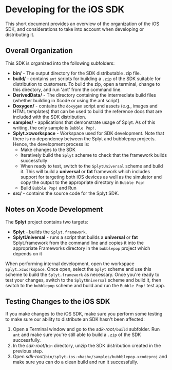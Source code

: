 # Developing for the iOS SDK

This short document provides an overview of the organization of the iOS SDK, and considerations to take into account when developing or distributing it.

## Overall Organization

This SDK is organized into the following subfolders:

* **bin/** - The output directory for the SDK distributable .zip file.
* **build/** - contains `ant` scripts for building a `.zip` of the SDK suitable for distribution to customers.  To build the zip, open a terminal, change to this directory, and run 'ant' from the command line.
* **DerivedData/** - The directory containing the intermediate build files (whether building in Xcode or using the ant script).
* **Doxygen/** - contains the `doxygen` script and assets (e.g., images and HTML templates) that can be used to build the reference docs that are included with the SDK distribution.
* **samples/** - applications that demonstrate usage of Splyt.  As of this writing, the only sample is `Bubble Pop!`.
* **Splyt.xcworkspace** - Workspace used for SDK development.  Note that there is no dependency between the Splyt and bubblepop projects.  Hence, the development process is:
  * Make changes to the SDK
  * Iteratively build the `Splyt` scheme to check that the framework builds successfully
  * When ready to test, switch to the `SplytUniversal` scheme and build it.  This will build a **universal** or **fat** framework which includes support for targeting both iOS devices as well as the simulator and copy the output to the appropriate directory in `Bubble Pop!`
  * Build `Bubble Pop!` and Run
* **src/** - contains the source code for the Splyt SDK.

## Notes on Xcode Development 

The **Splyt** project contains two targets: 

* **Splyt** - builds the `Splyt.framework`.
* **SplytUniversal** - runs a script that builds a **universal** or **fat** Splyt.framework from the command line and copies it into the appropriate Frameworks directory in the `bubblepop` project which depends on it

When performing internal development, open the workspace `Splyt.xcworkspace`.  Once open, select the `Splyt` scheme and use this scheme to build the `Splyt.framework` as necessary.  Once you're ready to test your changes, switch to the `SplytUniversal` scheme and build it, then switch to the `bubblepop` scheme and build and run the `Bubble Pop!` test app.

## Testing Changes to the iOS SDK

If you make changes to the iOS SDK, make sure you perform some testing to make sure our ability to distribute an SDK hasn't been affected:

1. Open a Terminal window and go to the *sdk-root*`/build` subfolder.  Run `ant` and make sure you're still able to build a `.zip` of the SDK successfully.
2. In the *sdk-root*/`bin` directory, unzip the SDK distribution created in the previous step.
3. Open *sdk-root*/`bin/splyt-ios-<hash>/samples/bubbblepop.xcodeproj` and make sure you can do a clean build and run it successfully.